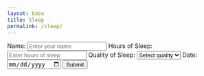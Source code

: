 ```yaml
---
layout: base
title: Sleep 
permalink: /sleep/
--- 
```


<meta charset="UTF-8">
<title>Sleep Tracker</title>
<style>
    /* Basic styling for demonstration purposes */
    /* Your CSS styles here */
</style>

<div class="purple-form">
    <form id="sleepForm">
        <label for="name">Name:</label>
        <input type="text" id="name" name="name" placeholder="Enter your name" required>
        <label for="sleepHours">Hours of Sleep:</label>
        <input type="number" id="sleepHours" name="sleepHours" placeholder="Enter hours of sleep" required>
        <label for="quality">Quality of Sleep:</label>
        <select id="quality" name="quality" required>
            <option value="" disabled selected>Select quality</option>
            <option value="excellent">Excellent</option>
            <option value="good">Good</option>
            <option value="fair">Fair</option>
            <option value="poor">Poor</option>
        </select>
        <label for="sleepDate">Date:</label>
        <input type="date" id="sleepDate" name="sleepDate" required>
        <input type="submit" value="Submit">
    </form>
</div>

<script>
    const userIDFromLocalStorage = localStorage.getItem('loggedInUserId');
    console.log(userIDFromLocalStorage);
    document.getElementById('sleepForm').addEventListener('submit', function (event) {
        event.preventDefault();
        const name = document.getElementById('name').value;
        const sleepHours = document.getElementById('sleepHours').value;
        const quality = document.getElementById('quality').value;
        const sleepDate = document.getElementById('sleepDate').value;
        const sleepData = {
            "name": name,
            "sleepHours": sleepHours,
            "quality": quality,
            "sleepDate": sleepDate
        };

        const payload = {
            "id": userIDFromLocalStorage, // ID from local storage
            "name": name,
            "uid": "life", // Database decides
            "dob": "10/12/13", // Date of birth - adjust accordingly
            "age": "16", // User's age - adjust accordingly
            "exercise": [], // Empty exercise array
            "tracking": {
                "sleep": [sleepData] // Place sleepData within an array
            }
        };

        fetch(`http://127.0.0.1:8240/api/users/${userIDFromLocalStorage}`, {
            method: 'POST',
            headers: {
                'Content-Type': 'application/json'
            },
            body: JSON.stringify(payload)
        })
        .then(response => {
            if (!response.ok) {
                throw new Error('Network response was not ok');
            }
            return response.json();
        })
        .then(data => {
            console.log('Data submitted successfully:', data);
            // Additional logic after successful submission
        })
        .catch(error => {
            console.error('Error:', error);
        });
    }); 
</script>
